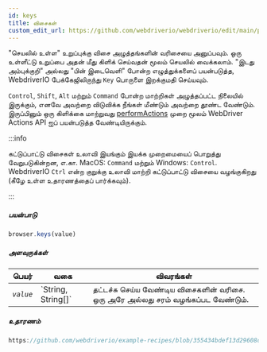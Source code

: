 ```yaml
---
id: keys
title: விசைகள்
custom_edit_url: https://github.com/webdriverio/webdriverio/edit/main/packages/webdriverio/src/commands/browser/keys.ts
---
```


"செயலில் உள்ள" உறுப்புக்கு விசை அழுத்தங்களின் வரிசையை அனுப்பவும். ஒரு உள்ளீட்டு உறுப்பை அதன் மீது கிளிக் செய்வதன் மூலம் செயலில் வைக்கலாம். "இடது அம்புக்குறி" அல்லது "பின் இடைவெளி" போன்ற எழுத்துக்களைப் பயன்படுத்த, WebdriverIO பேக்கேஜிலிருந்து `Key` பொருளை இறக்குமதி செய்யவும்.

`Control`, `Shift`, `Alt` மற்றும் `Command` போன்ற மாற்றிகள் அழுத்தப்பட்ட நிலையில் இருக்கும், எனவே அவற்றை விடுவிக்க நீங்கள் மீண்டும் அவற்றை தூண்ட வேண்டும். இருப்பினும் ஒரு கிளிக்கை மாற்றுவது [performActions](https://webdriver.io/docs/api/webdriver#performactions) முறை மூலம் WebDriver Actions API ஐப் பயன்படுத்த வேண்டியிருக்கும்.

:::info

கட்டுப்பாட்டு விசைகள் உலாவி இயங்கும் இயக்க முறைமையைப் பொறுத்து வேறுபடுகின்றன, எ.கா. MacOS: `Command` மற்றும் Windows: `Control`.
WebdriverIO `Ctrl` என்ற குறுக்கு உலாவி மாற்றி கட்டுப்பாட்டு விசையை வழங்குகிறது (கீழே உள்ள உதாரணத்தைப் பார்க்கவும்).

:::

##### பயன்பாடு

```js
browser.keys(value)
```

##### அளவுருக்கள்

<table>
  <thead>
    <tr>
      <th>பெயர்</th><th>வகை</th><th>விவரங்கள்</th>
    </tr>
  </thead>
  <tbody>
    <tr>
      <td><code><var>value</var></code></td>
      <td>`String, String[]`</td>
      <td>தட்டச்சு செய்ய வேண்டிய விசைகளின் வரிசை. ஒரு அரே அல்லது சரம் வழங்கப்பட வேண்டும்.</td>
    </tr>
  </tbody>
</table>

##### உதாரணம்

```js reference title="keys.js" useHTTPS
https://github.com/webdriverio/example-recipes/blob/355434bdef13d29608d6d5fbfbeaa034c8a2aa74/keys/keys.js#L1-L17
```